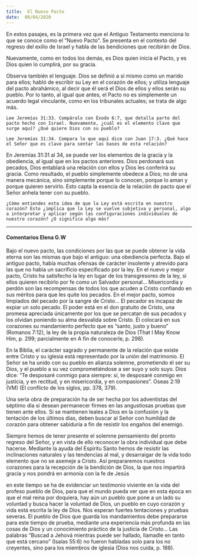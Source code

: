 ```yaml
---
title:  El Nuevo Pacto 
date:  08/04/2020
---
```


En estos pasajes, es la primera vez que el Antiguo Testamento menciona lo que se conoce como el “Nuevo Pacto”. Se presenta en el contexto del regreso del exilio de Israel y habla de las bendiciones que recibirán de Dios.

Nuevamente, como en todos los demás, es Dios quien inicia el Pacto, y es Dios quien lo cumplirá, por su gracia.

Observa también el lenguaje. Dios se definió a sí mismo como un marido para ellos; habló de escribir su Ley en el corazón de ellos; y utiliza lenguaje del pacto abrahámico, al decir que él será el Dios de ellos y ellos serán su pueblo. Por lo tanto, al igual que antes, el Pacto no es simplemente un acuerdo legal vinculante, como en los tribunales actuales; se trata de algo más.

`Lee Jeremías 31:33. Compáralo con Éxodo 6:7, que detalla parte del pacto hecho con Israel. Nuevamente, ¿cuál es el elemento clave que surge aquí? ¿Qué quiere Dios con su pueblo?`

`Lee Jeremías 31:34. Compara lo que aquí dice con Juan 17:3. ¿Qué hace el Señor que es clave para sentar las bases de esta relación?`

En Jeremías 31:31 al 34, se puede ver los elementos de la gracia y la obediencia, al igual que en los pactos anteriores. Dios perdonará sus pecados, Dios entablará una relación con ellos y Dios les conferirá su gracia. Como resultado, el pueblo simplemente obedece a Dios; no de una manera mecánica, sino simplemente porque lo conocen, porque lo aman y porque quieren servirlo. Esto capta la esencia de la relación de pacto que el Señor anhela tener con su pueblo.

`¿Cómo entiendes esta idea de que la Ley está escrita en nuestro corazón? Esto ¿implica que la Ley se vuelve subjetiva y personal, algo a interpretar y aplicar según las configuraciones individuales de nuestro corazón? ¿O significa algo más?`

---

#### Comentarios Elena G.W

Bajo el nuevo pacto, las condiciones por las que se puede obtener la vida eterna son las mismas que bajo el antiguo: una obediencia perfecta. Bajo el antiguo pacto, había muchas ofensas de carácter insolente y atrevido para las que no había un sacrificio especificado por la ley. En el nuevo y mejor pacto, Cristo ha satisfecho la ley en lugar de los transgresores de la ley, si ellos quieren recibirlo por fe como un Salvador personal… Misericordia y perdón son las recompensas de todos los que acuden a Cristo confiando en sus méritos para que les quite los pecados. En el mejor pacto, somos limpiados del pecado por la sangre de Cristo… El pecador es incapaz de expiar un solo pecado. El poder está en el don gratuito de Cristo, una promesa apreciada únicamente por los que se percatan de sus pecados y los olvidan poniendo su alma desvalida sobre Cristo. Él colocará en sus corazones su mandamiento perfecto que es “santo, justo y bueno” (Romanos 7:12), la ley de la propia naturaleza de Dios (That I May Know Him, p. 299; parcialmente en A fin de conocerle, p. 298).

En la Biblia, el carácter sagrado y permanente de la relación que existe entre Cristo y su iglesia está representado por la unión del matrimonio. El Señor se ha unido con su pueblo en alianza solemne, prometiendo él ser su Dios, y el pueblo a su vez comprometiéndose a ser suyo y solo suyo. Dios dice: “Te desposaré conmigo para siempre: sí, te desposaré conmigo en justicia, y en rectitud, y en misericordia, y en compasiones”. Oseas 2:19 (VM) (El conflicto de los siglos, pp. 378, 379).

Una seria obra de preparación ha de ser hecha por los adventistas del séptimo día si desean permanecer firmes en las angustiosas pruebas que tienen ante ellos. Si se mantienen leales a Dios en la confusión y la tentación de los últimos días, deben buscar al Señor con humildad de corazón para obtener sabiduría a fin de resistir los engaños del enemigo.

Siempre hemos de tener presente el solemne pensamiento del pronto regreso del Señor, y en vista de ello reconocer la obra individual que debe hacerse. Mediante la ayuda del Espíritu Santo hemos de resistir las inclinaciones naturales y las tendencias al mal, y desarraigar de la vida todo elemento que no se asemeje a Cristo. Así prepararemos nuestros corazones para la recepción de la bendición de Dios, la que nos impartirá gracia y nos pondrá en armonía con la fe de Jesús

en este tiempo se ha de evidenciar un testimonio viviente en la vida del profeso pueblo de Dios, para que el mundo pueda ver que en esta época en que el mal reina por doquiera, hay aún un pueblo que pone a un lado su voluntad y busca hacer la voluntad de Dios, un pueblo en cuyo corazón y vida está escrita la ley de Dios. Nos esperan fuertes tentaciones y pruebas severas. El pueblo de Dios que guarda los mandamientos debe prepararse para este tiempo de prueba, mediante una experiencia más profunda en las cosas de Dios y un conocimiento práctico de la justicia de Cristo… Las palabras “Buscad a Jehová mientras puede ser hallado, llamadle en tanto que está cercano” (Isaías 55:6) no fueron habladas solo para los no creyentes, sino para los miembros de iglesia (Dios nos cuida, p. 188).